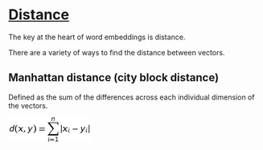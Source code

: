 # [Distance](https://www.codecademy.com/paths/build-chatbots-with-python/tracks/retrieval-based-chatbots/modules/nlp-word-embeddings/lessons/word-embeddings/exercises/distance)
The key at the heart of word embeddings is distance.

There are a variety of ways to find the distance between vectors.

## Manhattan distance (city block distance)
Defined as the sum of the differences across each individual dimension of the vectors.

![manhattan formula](manhattan_formula.jpg)
